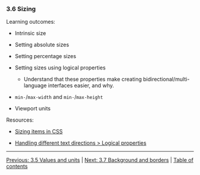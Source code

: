 ### 3.6 Sizing

Learning outcomes:

- Intrinsic size

- Setting absolute sizes

- Setting percentage sizes

- Setting sizes using logical properties

  - Understand that these properties make creating bidirectional/multi-language interfaces easier, and why.

- `min-`/`max-width` and `min-`/`max-height`

- Viewport units

Resources:

- [Sizing items in CSS](https://developer.mozilla.org/docs/Learn/CSS/Building_blocks/Sizing_items_in_CSS)

- [Handling different text directions > Logical properties](https://developer.mozilla.org/docs/Learn/CSS/Building_blocks/Handling_different_text_directions#logical_properties_and_values)

---

[Previous: 3.5 Values and units](/curriculum/2-core/2-styling/3-05-values-and-units.md) | [Next: 3.7 Background and borders](/curriculum/2-core/2-styling/3-07-backgrounds-and-borders.md) | [Table of contents](/TOC.md)